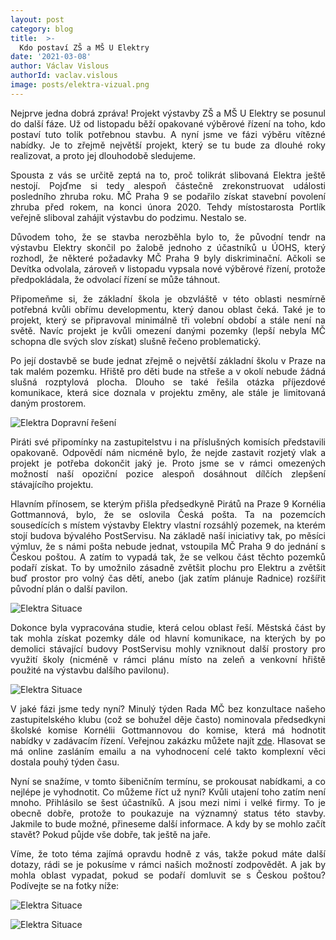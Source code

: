 ```yaml
---
layout: post
category: blog
title:  >-
  Kdo postaví ZŠ a MŠ U Elektry
date: '2021-03-08'
author: Václav Vislous
authorId: vaclav.vislous
image: posts/elektra-vizual.png
---
```

<p style='text-align: justify;'>
Nejprve jedna dobrá zpráva! Projekt výstavby ZŠ a MŠ U Elektry se posunul do další fáze. Už od listopadu běží opakované výběrové řízení na toho, kdo postaví tuto tolik potřebnou stavbu. A nyní jsme ve fázi výběru vítězné nabídky. Je to zřejmě největší projekt, který se tu bude za dlouhé roky realizovat, a proto jej dlouhodobě sledujeme.
</p><p style='text-align: justify;'>
Spousta z vás se určitě zeptá na to, proč tolikrát slibovaná Elektra ještě nestojí. Pojďme si tedy alespoň částečně zrekonstruovat události posledního zhruba roku. MČ Praha 9 se podařilo získat stavební povolení zhruba před rokem, na konci února 2020. Tehdy místostarosta Portlík veřejně sliboval zahájit výstavbu do podzimu. Nestalo se.
</p><p style='text-align: justify;'>
Důvodem toho, že se stavba nerozběhla bylo to, že původní tendr na výstavbu Elektry skončil po žalobě jednoho z účastníků u ÚOHS, který rozhodl, že některé požadavky MČ Praha 9 byly diskriminační. Ačkoli se Devítka odvolala, zároveň v listopadu vypsala nové výběrové řízení, protože předpokládala, že odvolací řízení se může táhnout.
</p><p style='text-align: justify;'>
Připomeňme si, že základní škola je obzvláště v této oblasti nesmírně potřebná kvůli obřímu developmentu, který danou oblast čeká. Také je to projekt, který se připravoval minimálně tři volební období a stále není na světě. Navíc projekt je kvůli omezení danými pozemky (lepší nebyla MČ schopna dle svých slov získat) slušně řečeno problematický.
</p><p style='text-align: justify;'>
Po její dostavbě se bude jednat zřejmě o největší základní školu v Praze na tak malém pozemku. Hřiště pro děti bude na střeše a v okolí nebude žádná slušná rozptylová plocha. Dlouho se také řešila otázka příjezdové komunikace, která sice doznala v projektu změny, ale stále je limitovaná daným prostorem.
</p><p style='text-align: justify;'>
<img src="https://praha9.pirati.cz/assets/img/posts/elektra-doprava.png" alt="Elektra Dopravní řešení">
</p><p style='text-align: justify;'>
Piráti své připomínky na zastupitelstvu i na příslušných komisích představili opakovaně. Odpovědí nám nicméně bylo, že nejde zastavit rozjetý vlak a projekt je potřeba dokončit jaký je. Proto jsme se v rámci omezených možností naší opoziční pozice alespoň dosáhnout dílčích zlepšení stávajícího projektu.
</p><p style='text-align: justify;'>
Hlavním přínosem, se kterým přišla předsedkyně Pirátů na Praze 9 Kornélia Gottmannová, bylo, že se oslovila Česká pošta. Ta na pozemcích sousedících s místem výstavby Elektry vlastní rozsáhlý pozemek, na kterém stojí budova bývalého PostServisu. Na základě naší iniciativy tak, po měsíci výmluv, že s námi pošta nebude jednat, vstoupila MČ Praha 9 do jednání s Českou poštou. A zatím to vypadá tak, že se velkou část těchto pozemků podaří získat. To by umožnilo zásadně zvětšit plochu pro Elektru a zvětšit buď prostor pro volný čas dětí, anebo (jak zatím plánuje Radnice) rozšířit původní plán o další pavilon.
</p><p style='text-align: justify;'>
<img src="https://praha9.pirati.cz/assets/img/posts/elektra-situace.png" alt="Elektra Situace">
</p><p style='text-align: justify;'>
Dokonce byla vypracována studie, která celou oblast řeší. Městská část by tak mohla získat pozemky dále od hlavní komunikace, na kterých by po demolici stávající budovy PostServisu mohly vzniknout další prostory pro využití školy (nicméně v rámci plánu místo na zeleň a venkovní hřiště použité na výstavbu dalšího pavilonu).
</p><p style='text-align: justify;'>
<img src="https://praha9.pirati.cz/assets/img/posts/elektra-kompozice.png" alt="Elektra Situace">
</p><p style='text-align: justify;'>
V jaké fázi jsme tedy nyní? Minulý týden Rada MČ bez konzultace našeho zastupitelského klubu (což se bohužel děje často) nominovala předsedkyni školské komise Kornélii Gottmannovou do komise, která má hodnotit nabídky v zadávacím řízení. Veřejnou zakázku můžete najít <a href="https://www.e-zakazky.cz/profil-zadavatele/481d7a41-8176-4a42-9f2d-23d1a76134f5/zakazka/P20V00000008" target="_blank">zde</a>. Hlasovat se má online zasláním emailu a na vyhodnocení celé takto komplexní věci dostala pouhý týden času.
</p><p style='text-align: justify;'>
Nyní se snažíme, v tomto šibeničním termínu, se prokousat nabídkami, a co nejlépe je vyhodnotit. Co můžeme říct už nyní? Kvůli utajení toho zatím není mnoho. Přihlásilo se šest účastníků. A jsou mezi nimi i velké firmy. To je obecně dobře, protože to poukazuje na významný status této stavby. Jakmile to bude možné, přineseme další informace. A kdy by se mohlo začít stavět? Pokud půjde vše dobře, tak ještě na jaře.
</p><p style='text-align: justify;'>
Víme, že toto téma zajímá opravdu hodně z vás, takže pokud máte další dotazy, rádi se je pokusíme v rámci našich možností zodpovědět. A jak by mohla oblast vypadat, pokud se podaří domluvit se s Českou poštou? Podívejte se na fotky níže:
</p><p style='text-align: justify;'>
<img src="https://praha9.pirati.cz/assets/img/posts/elektra-vizualizace2.png" alt="Elektra Situace">
</p><p style='text-align: justify;'>
<img src="https://praha9.pirati.cz/assets/img/posts/elektra-vizualizace.png" alt="Elektra Situace">
</p>